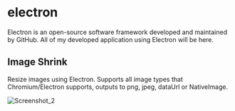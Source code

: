 # electron
Electron is an open-source software framework developed and maintained by GitHub. 
All of my developed application using Electron will be here. 


## Image Shrink
Resize images using Electron. Supports all image types that Chromium/Electron supports, outputs to png, jpeg, dataUrl or NativeImage.

![Screenshot_2](https://user-images.githubusercontent.com/13005159/85196599-c3ade680-b2b5-11ea-8c9f-c7020758b372.png)


